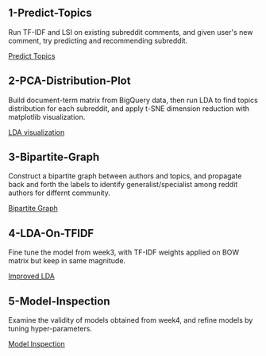 ## 1-Predict-Topics

Run TF-IDF and LSI on existing subreddit comments, and given user's new comment, try predicting and recommending subreddit.

[Predict Topics](https://github.com/chocoluffy/redditQA/tree/master/1-Predict-Topics)

## 2-PCA-Distribution-Plot

Build document-term matrix from BigQuery data, then run LDA to find topics distribution for each subreddit, and apply t-SNE dimension reduction with matplotlib visualization.

[LDA visualization](https://github.com/chocoluffy/redditQA/tree/master/2-PCA-Distribution-Plot)

## 3-Bipartite-Graph

Construct a bipartite graph between authors and topics, and propagate back and forth the labels to identify generalist/specialist among reddit authors for differnt community.

[Bipartite Graph](https://github.com/chocoluffy/redditQA/tree/master/3-Bipartite-Graph)

## 4-LDA-On-TFIDF

Fine tune the model from week3, with TF-IDF weights applied on BOW matrix but keep in same magnitude. 

[Improved LDA](https://github.com/chocoluffy/redditQA/tree/master/4-LDA-On-Tfidf)

## 5-Model-Inspection

Examine the validity of models obtained from week4, and refine models by tuning hyper-parameters.

[Model Inspection](https://github.com/chocoluffy/redditQA/tree/master/5-Model-Inspection)
